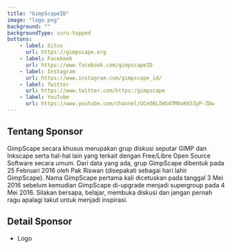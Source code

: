 ```yaml
---
title: "GimpScapeID"
image: "logo.png"
background: ""
backgroundType: suru-topped
buttons:
    - label: Situs
      url: https://gimpscape.org
    - label: Facebook
      url: https://www.facebook.com/gimpscapeID
    - label: Instagram
      url: https://www.instagram.com/gimpscape_id/
    - label: Twitter
      url: https://www.twitter.com/https:/gimpscape
    - label: YouTube
      url: https://www.youtube.com/channel/UCeOBLIWS4TM0vK653yP-ZOw
---
```


## Tentang Sponsor
GimpScape secara khusus merupakan grup diskusi seputar GIMP dan Inkscape serta hal-hal lain yang terkait dengan Free/Libre Open Source Software secara umum. Dari data yang ada, grup GimpScape dibentuk pada 25 Februari 2016 oleh Pak Riswan (disepakati sebagai hari lahir GimpScape). Nama GimpScape pertama kali dicetuskan pada tanggal 3 Mei 2016 sebelum kemudian GimpScape di-upgrade menjadi supergroup pada 4 Mei 2016. Silakan bersapa, belajar, membuka diskusi dan jangan pernah ragu apalagi takut untuk menjadi inspirasi.


## Detail Sponsor
- Logo
